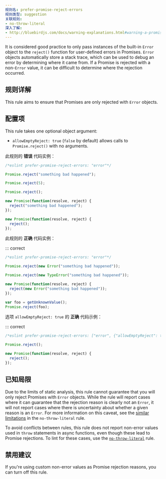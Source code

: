 ```yaml
---
规则名: prefer-promise-reject-errors
规则类型: suggestion
关联规则:
- no-throw-literal
深入了解:
- http://bluebirdjs.com/docs/warning-explanations.html#warning-a-promise-was-rejected-with-a-non-error
---
```



It is considered good practice to only pass instances of the built-in `Error` object to the `reject()` function for user-defined errors in Promises. `Error` objects automatically store a stack trace, which can be used to debug an error by determining where it came from. If a Promise is rejected with a non-`Error` value, it can be difficult to determine where the rejection occurred.

## 规则详解

This rule aims to ensure that Promises are only rejected with `Error` objects.

## 配置项

This rule takes one optional object argument:

* `allowEmptyReject: true` (`false` by default) allows calls to `Promise.reject()` with no arguments.

此规则的 **错误** 代码实例：



```js
/*eslint prefer-promise-reject-errors: "error"*/

Promise.reject("something bad happened");

Promise.reject(5);

Promise.reject();

new Promise(function(resolve, reject) {
  reject("something bad happened");
});

new Promise(function(resolve, reject) {
  reject();
});

```

此规则的 **正确** 代码实例：

::: correct

```js
/*eslint prefer-promise-reject-errors: "error"*/

Promise.reject(new Error("something bad happened"));

Promise.reject(new TypeError("something bad happened"));

new Promise(function(resolve, reject) {
  reject(new Error("something bad happened"));
});

var foo = getUnknownValue();
Promise.reject(foo);
```

选项 `allowEmptyReject: true` 的 **正确** 代码示例：

::: correct

```js
/*eslint prefer-promise-reject-errors: ["error", {"allowEmptyReject": true}]*/

Promise.reject();

new Promise(function(resolve, reject) {
  reject();
});
```

## 已知局限

Due to the limits of static analysis, this rule cannot guarantee that you will only reject Promises with `Error` objects. While the rule will report cases where it can guarantee that the rejection reason is clearly not an `Error`, it will not report cases where there is uncertainty about whether a given reason is an `Error`. For more information on this caveat, see the [similar limitations](no-throw-literal#known-limitations) in the `no-throw-literal` rule.

To avoid conflicts between rules, this rule does not report non-error values used in `throw` statements in async functions, even though these lead to Promise rejections. To lint for these cases, use the [`no-throw-literal`](no-throw-literal) rule.

## 禁用建议

If you're using custom non-error values as Promise rejection reasons, you can turn off this rule.
